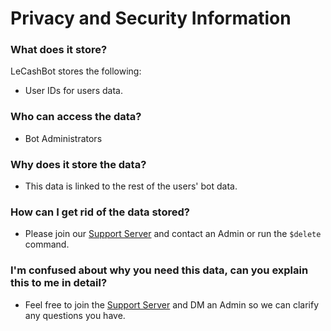 # Privacy and Security Information

### What does it store?
LeCashBot stores the following:
- User IDs for users data.

### Who can access the data?
- Bot Administrators

### Why does it store the data?
- This data is linked to the rest of the users' bot data.

### How can I get rid of the data stored?
- Please join our [Support Server](https://discord.gg/35Gfhwe) and contact an Admin or run the `$delete` command.

### I'm confused about why you need this data, can you explain this to me in detail?
- Feel free to join the [Support Server](https://discord.gg/35Gfhwe) and DM an Admin so we can clarify any questions you have.
